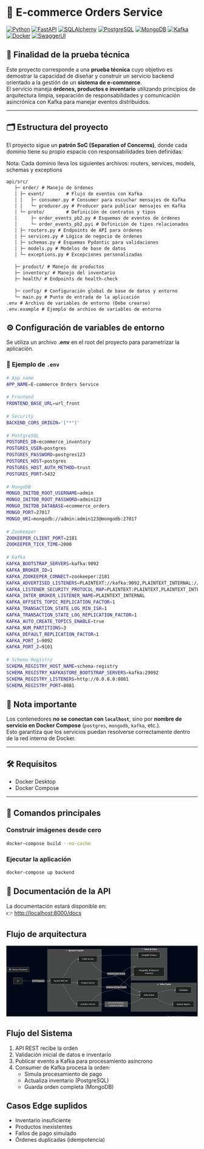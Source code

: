 # 🛒 E-commerce Orders Service

[![Python](https://img.shields.io/badge/Python-3.11-blue?logo=python)](https://www.python.org/)
[![FastAPI](https://img.shields.io/badge/FastAPI-1.0-teal?logo=fastapi)](https://fastapi.tiangolo.com/)
[![SQLAlchemy](https://img.shields.io/badge/SQLAlchemy-2.x-red?logo=python)](https://www.sqlalchemy.org/)
[![PostgreSQL](https://img.shields.io/badge/PostgreSQL-17-blue?logo=postgresql)](https://www.postgresql.org/)
[![MongoDB](https://img.shields.io/badge/MongoDB-6.x-green?logo=mongodb)](https://www.mongodb.com/)
[![Kafka](https://img.shields.io/badge/Apache-Kafka-black?logo=apache-kafka)](https://kafka.apache.org/)
[![Docker](https://img.shields.io/badge/Docker-Compose-blue?logo=docker)](https://www.docker.com/)
[![SwaggerUI](https://img.shields.io/badge/Swagger-UI-orange?logo=swagger)](https://swagger.io/tools/swagger-ui/)


## 📌 Finalidad de la prueba técnica
Este proyecto corresponde a una **prueba técnica** cuyo objetivo es demostrar la capacidad de diseñar y construir un servicio backend orientado a la gestión de un **sistema de e-commerce**.  
El servicio maneja **órdenes, productos e inventario** utilizando principios de arquitectura limpia, separación de responsabilidades y comunicación asincrónica con Kafka para manejar eventos distribuidos.  


---

## 🗂️ Estructura del proyecto
El proyecto sigue un **patrón SoC (Separation of Concerns)**, donde cada dominio tiene su propio espacio con responsabilidades bien definidas:

Nota: Cada dominio lleva los siguientes archivos: routers, services, models, schemas y exceptions

```plaintext
api/src/
   ├─ order/ # Manejo de órdenes
   │ ├─ event/        # Flujo de eventos con Kafka
   │ │   ├─ consumer.py # Consumer para escuchar mensajes de Kafka
   │ │   └─ producer.py # Producer para publicar mensajes en Kafka
   │ └─ proto/        # Definición de contratos y tipos
   │     ├─ order_events_pb2.py # Esquemas de eventos de órdenes
   │     └─ order_events_pb2.pyi # Definición de tipos relacionados
   │ ├─ routers.py # Endpoints de API para órdenes
   │ ├─ services.py # Lógica de negocio de órdenes
   │ ├─ schemas.py # Esquemas Pydantic para validaciones
   │ ├─ models.py # Modelos de base de datos
   │ └─ exceptions.py # Excepciones personalizadas

   ├─ product/ # Manejo de productos
   ├─ inventory/ # Manejo del inventario
   ├─ health/ # Endpoints de health-check

   ├─ config/ # Configuración global de base de datos y entorno
   └─ main.py # Punto de entrada de la aplicación
.env # Archivo de variables de entorno (Debe crearse)
.env.example # Ejemplo de archivo de variables de entorno
```

## ⚙️ Configuración de variables de entorno

Se utiliza un archivo **.env** en el root del proyecto para parametrizar la aplicación.

### 📄 Ejemplo de `.env`
```bash
# App name
APP_NAME=E-commerce Orders Service

# Frontend
FRONTEND_BASE_URL=url_front

# Security
BACKEND_CORS_ORIGIN='["*"]'

# PostgreSQL
POSTGRES_DB=ecommerce_inventory
POSTGRES_USER=postgres
POSTGRES_PASSWORD=postgres123
POSTGRES_HOST=postgres
POSTGRES_HOST_AUTH_METHOD=trust
POSTGRES_PORT=5432

# MongoDB
MONGO_INITDB_ROOT_USERNAME=admin
MONGO_INITDB_ROOT_PASSWORD=admin123
MONGO_INITDB_DATABASE=ecommerce_orders
MONGO_PORT=27017
MONGO_URI=mongodb://admin:admin123@mongodb:27017

# Zookeeper
ZOOKEEPER_CLIENT_PORT=2181
ZOOKEEPER_TICK_TIME=2000

# Kafka
KAFKA_BOOTSTRAP_SERVERS=kafka:9092
KAFKA_BROKER_ID=1
KAFKA_ZOOKEEPER_CONNECT=zookeeper:2181
KAFKA_ADVERTISED_LISTENERS=PLAINTEXT://kafka:9092,PLAINTEXT_INTERNAL://kafka:29092
KAFKA_LISTENER_SECURITY_PROTOCOL_MAP=PLAINTEXT:PLAINTEXT,PLAINTEXT_INTERNAL:PLAINTEXT
KAFKA_INTER_BROKER_LISTENER_NAME=PLAINTEXT_INTERNAL
KAFKA_OFFSETS_TOPIC_REPLICATION_FACTOR=1
KAFKA_TRANSACTION_STATE_LOG_MIN_ISR=1
KAFKA_TRANSACTION_STATE_LOG_REPLICATION_FACTOR=1
KAFKA_AUTO_CREATE_TOPICS_ENABLE=true
KAFKA_NUM_PARTITIONS=3
KAFKA_DEFAULT_REPLICATION_FACTOR=1
KAFKA_PORT_1=9092
KAFKA_PORT_2=9101

# Schema Registry
SCHEMA_REGISTRY_HOST_NAME=schema-registry
SCHEMA_REGISTRY_KAFKASTORE_BOOTSTRAP_SERVERS=kafka:29092
SCHEMA_REGISTRY_LISTENERS=http://0.0.0.0:8081
SCHEMA_REGISTRY_PORT=8081

```

## 📌 Nota importante
Los contenedores **no se conectan con `localhost`**, sino por **nombre de servicio en Docker Compose** (`postgres`, `mongodb`, `kafka`, etc.).  
Esto garantiza que los servicios puedan resolverse correctamente dentro de la red interna de Docker.

---

## 🛠️ Requisitos
- Docker Desktop  
- Docker Compose  

---

## 🔧 Comandos principales

### Construir imágenes desde cero
```bash
docker-compose build --no-cache
```

### Ejecutar la aplicación
```bash
docker-compose up backend
```

## 📖 Documentación de la API

La documentación estará disponible en:  
👉 [http://localhost:8000/docs](http://localhost:8000/docs)

## Flujo de arquitectura
![Diagrama de arquitectura](resources/flow_architecture_ecommerce.png)


## Flujo del Sistema
1. API REST recibe la orden
2. Validación inicial de datos e inventario
3. Publicar evento a Kafka para procesamiento asíncrono
4. Consumer de Kafka procesa la orden:
   - Simula procesamiento de pago
   - Actualiza inventario (PostgreSQL)
   - Guarda orden completa (MongoDB)



## Casos Edge suplidos
- Inventario insuficiente
- Productos inexistentes
- Fallos de pago simulado
- Órdenes duplicadas (idempotencia)


